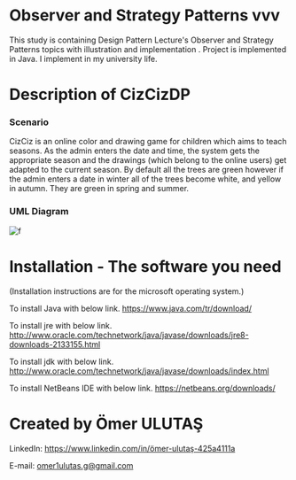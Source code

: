 # Observer and Strategy Patterns vvv


This study is containing Design Pattern Lecture's  Observer and Strategy Patterns topics with illustration and implementation . Project is implemented in Java. I implement in my university life.

# Description of CizCizDP
### Scenario

 CizCiz is an online color and drawing game for children which aims to teach seasons. 
 As the admin enters the date and time, the system gets the appropriate season and the drawings (which belong to the online users) get adapted to the current season. 
 By default all the trees are green however if the admin enters a date in winter all of the trees become white,  and yellow in autumn. They are green in spring and summer.
 
 ### UML Diagram
 ![f](https://user-images.githubusercontent.com/19168041/35488769-b73c0692-049e-11e8-98ab-06d60a68bc3e.png)


# Installation - The software you need

(Installation instructions are for the microsoft operating system.)

To install Java with below link. https://www.java.com/tr/download/

To install jre with below link. http://www.oracle.com/technetwork/java/javase/downloads/jre8-downloads-2133155.html

To install jdk with below link. http://www.oracle.com/technetwork/java/javase/downloads/index.html

To install NetBeans IDE with below link. https://netbeans.org/downloads/
			  
		
# Created by Ömer ULUTAŞ

LinkedIn: https://www.linkedin.com/in/ömer-ulutaş-425a4111a 

E-mail: omer1ulutas.g@gmail.com
